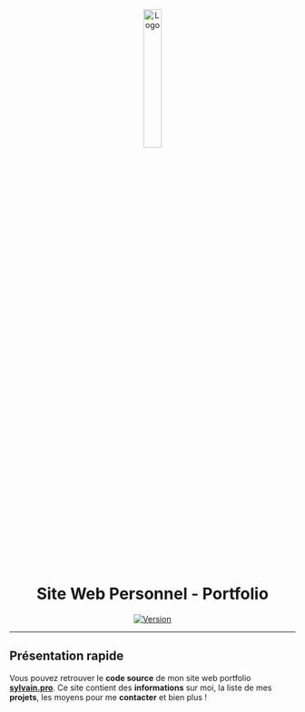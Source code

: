 <div align="center">
  <a href="https://sylvain.pro"><img src="https://sylvain.pro/images/logo.png" alt="Logo" width="25%" height="auto"></a>

  # Site Web Personnel - Portfolio
  [![Version](https://custom-icon-badges.demolab.com/badge/Version%20:-v2.2.9-6479ee?logo=sylvain&labelColor=23272A)](https://github.com/20syldev/portfolio/releases/latest)
</div>

---

## Présentation rapide
Vous pouvez retrouver le **code source** de mon site web portfolio **[sylvain.pro](https://sylvain.pro)**. Ce site contient des **informations** sur moi, la liste de mes **projets**, les moyens pour me **contacter** et bien plus ! 